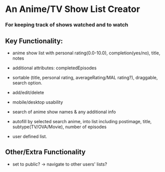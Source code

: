 # An Anime/TV Show List Creator
### For keeping track of shows watched and to watch

## Key Functionality:

- anime show list with personal rating(0.0-10.0), completion(yes/no), title, notes
- additional attributes: completedEpisodes
- sortable (title, personal rating, averageRating/MAL rating?), draggable, search option.
- add/edit/delete
- mobile/desktop usability
- search of anime show names & any additional info
- autofill by selected search anime, into list including postimage, title, subtype(TV/OVA/Movie), number of episodes

- user defined list. 

## Other/Extra Functionality

- set to public? -> navigate to other users' lists?

